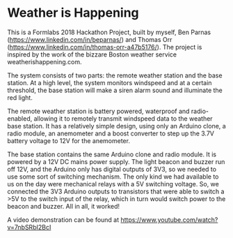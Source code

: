 # Weather is Happening
This is a Formlabs 2018 Hackathon Project, built by myself, Ben Parnas (https://www.linkedin.com/in/beparnas/) and Thomas Orr (https://www.linkedin.com/in/thomas-orr-a47b5176/). The project is inspired by the work of the bizzare Boston weather service weatherishappening.com.

The system consists of two parts: the remote weather station and the base station. At a high level, the system monitors windspeed and at a certain threshold, the base station will make a siren alarm sound and illuminate the red light.

The remote weather station is battery powered, waterproof and radio-enabled, allowing it to remotely transmit windspeed data to the weather base station. It has a relatively simple design, using only an Arduino clone, a radio module, an anemometer and a boost converter to step up the 3.7V battery voltage to 12V for the anemometer. 

The base station contains the same Arduino clone and radio module. It is powered by a 12V DC mains power supply. The light beacon and buzzer run off 12V, and the Arduino only has digital outputs of 3V3, so we needed to use some sort of switching mechanism. The only kind we had available to us on the day were mechanical relays with a 5V switching voltage. So, we connected the 3V3 Arduino outputs to transistors that were able to switch a >5V to the switch input of the relay, which in turn would switch power to the beacon and buzzer. All in all, it worked! 

A video demonstration can be found at https://www.youtube.com/watch?v=7nbSRbI2BcI
